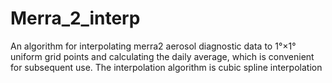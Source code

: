 # Merra_2_interp
An algorithm for interpolating merra2 aerosol diagnostic data to 1°×1° uniform grid points and calculating the daily average, which is convenient for subsequent use. The interpolation algorithm is cubic spline interpolation
